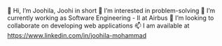 👋 Hi, I’m Joohila, Joohi in short
👀 I’m interested in problem-solving
🌱 I’m currently working as Software Engineering - II at Airbus
💞️ I’m looking to collaborate on developing web applications
📫 I am available at https://www.linkedin.com/in/joohila-mohammad
